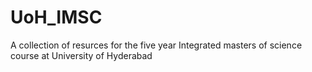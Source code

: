 # UoH_IMSC
A collection of resurces for the five year Integrated masters of science course  at University of Hyderabad

